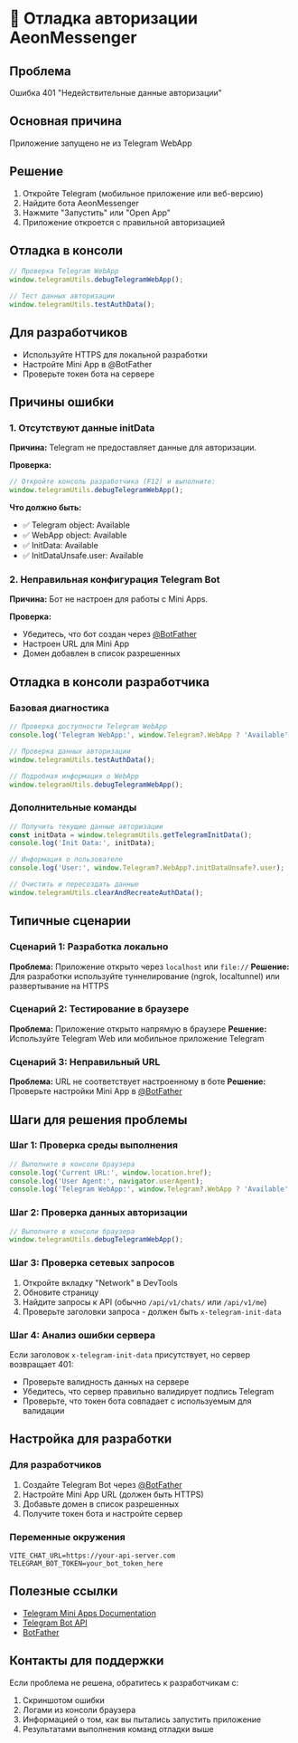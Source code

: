 # 🔐 Отладка авторизации AeonMessenger

## Проблема
Ошибка 401 "Недействительные данные авторизации"

## Основная причина
Приложение запущено не из Telegram WebApp

## Решение
1. Откройте Telegram (мобильное приложение или веб-версию)
2. Найдите бота AeonMessenger
3. Нажмите "Запустить" или "Open App"
4. Приложение откроется с правильной авторизацией

## Отладка в консоли
```javascript
// Проверка Telegram WebApp
window.telegramUtils.debugTelegramWebApp();

// Тест данных авторизации
window.telegramUtils.testAuthData();
```

## Для разработчиков
- Используйте HTTPS для локальной разработки
- Настройте Mini App в @BotFather
- Проверьте токен бота на сервере

## Причины ошибки

### 1. Отсутствуют данные initData
**Причина:** Telegram не предоставляет данные для авторизации.

**Проверка:**
```javascript
// Откройте консоль разработчика (F12) и выполните:
window.telegramUtils.debugTelegramWebApp();
```

**Что должно быть:**
- ✅ Telegram object: Available
- ✅ WebApp object: Available
- ✅ InitData: Available
- ✅ InitDataUnsafe.user: Available

### 2. Неправильная конфигурация Telegram Bot
**Причина:** Бот не настроен для работы с Mini Apps.

**Проверка:**
- Убедитесь, что бот создан через [@BotFather](https://t.me/BotFather)
- Настроен URL для Mini App
- Домен добавлен в список разрешенных

## Отладка в консоли разработчика

### Базовая диагностика
```javascript
// Проверка доступности Telegram WebApp
console.log('Telegram WebApp:', window.Telegram?.WebApp ? 'Available' : 'Not Available');

// Проверка данных авторизации
window.telegramUtils.testAuthData();

// Подробная информация о WebApp
window.telegramUtils.debugTelegramWebApp();
```

### Дополнительные команды
```javascript
// Получить текущие данные авторизации
const initData = window.telegramUtils.getTelegramInitData();
console.log('Init Data:', initData);

// Информация о пользователе
console.log('User:', window.Telegram?.WebApp?.initDataUnsafe?.user);

// Очистить и пересоздать данные
window.telegramUtils.clearAndRecreateAuthData();
```

## Типичные сценарии

### Сценарий 1: Разработка локально
**Проблема:** Приложение открыто через `localhost` или `file://`
**Решение:** Для разработки используйте туннелирование (ngrok, localtunnel) или развертывание на HTTPS

### Сценарий 2: Тестирование в браузере
**Проблема:** Приложение открыто напрямую в браузере
**Решение:** Используйте Telegram Web или мобильное приложение Telegram

### Сценарий 3: Неправильный URL
**Проблема:** URL не соответствует настроенному в боте
**Решение:** Проверьте настройки Mini App в [@BotFather](https://t.me/BotFather)

## Шаги для решения проблемы

### Шаг 1: Проверка среды выполнения
```javascript
// Выполните в консоли браузера
console.log('Current URL:', window.location.href);
console.log('User Agent:', navigator.userAgent);
console.log('Telegram WebApp:', window.Telegram?.WebApp ? 'Available' : 'Not Available');
```

### Шаг 2: Проверка данных авторизации
```javascript
// Выполните в консоли браузера
window.telegramUtils.debugTelegramWebApp();
```

### Шаг 3: Проверка сетевых запросов
1. Откройте вкладку "Network" в DevTools
2. Обновите страницу
3. Найдите запросы к API (обычно `/api/v1/chats/` или `/api/v1/me`)
4. Проверьте заголовки запроса - должен быть `x-telegram-init-data`

### Шаг 4: Анализ ошибки сервера
Если заголовок `x-telegram-init-data` присутствует, но сервер возвращает 401:
- Проверьте валидность данных на сервере
- Убедитесь, что сервер правильно валидирует подпись Telegram
- Проверьте, что токен бота совпадает с используемым для валидации

## Настройка для разработки

### Для разработчиков
1. Создайте Telegram Bot через [@BotFather](https://t.me/BotFather)
2. Настройте Mini App URL (должен быть HTTPS)
3. Добавьте домен в список разрешенных
4. Получите токен бота и настройте сервер

### Переменные окружения
```env
VITE_CHAT_URL=https://your-api-server.com
TELEGRAM_BOT_TOKEN=your_bot_token_here
```

## Полезные ссылки

- [Telegram Mini Apps Documentation](https://core.telegram.org/bots/webapps)
- [Telegram Bot API](https://core.telegram.org/bots/api)
- [BotFather](https://t.me/BotFather)

## Контакты для поддержки

Если проблема не решена, обратитесь к разработчикам с:
1. Скриншотом ошибки
2. Логами из консоли браузера
3. Информацией о том, как вы пытались запустить приложение
4. Результатами выполнения команд отладки выше 